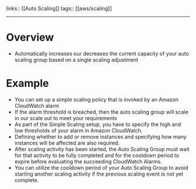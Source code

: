 links:: [[Auto Scaling]]
tags:: [[aws/scaling]]  
_____

# Overview
- Automatically increases our decreases the current capacity of your auto scaling group based on a single scaling adjustment

# Example
- You can set up a simple scaling policy that is invoked by an Amazon CloudWatch alarm
- If the alarm threshold is breached, then the auto scaling group will scale in our scale out to meet your requirements
- As part of the Simple Scaling setup, you have to specify the high and low thresholds of your alarm in Amazon CloudWatch.
- Defining whether to add or remove instances and specifying how many instances will be affected are also required.
- After scaling activity has been started, the Auto Scaling Group must wait for that activity to be fully completed and for the cooldown period to expire before evaluating the succeeding CloudWatch Alarms. 
- You can utilize the cooldown period of your Auto Scaling Group to avoid starting another scaling activity if the previous scaling event is not yet complete.